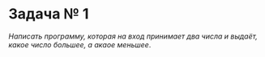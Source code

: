 # Задача № 1
*Написать программу, которая на вход принимает два числа и выдаёт, какое число большее, а акаое меньшее*.